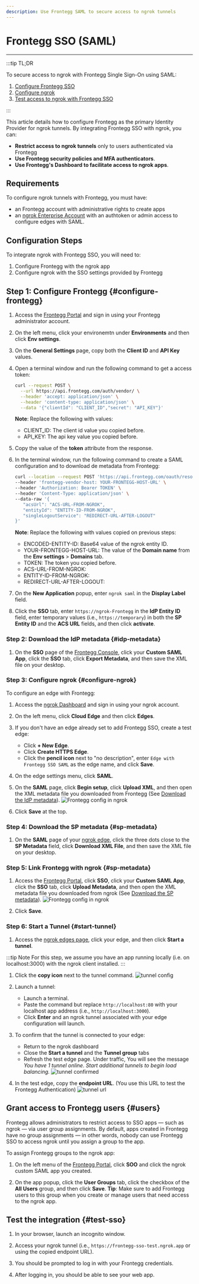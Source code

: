 ```yaml
---
description: Use Frontegg SAML to secure access to ngrok tunnels
---
```


# Frontegg SSO (SAML)

---

:::tip TL;DR

To secure access to ngrok with Frontegg Single Sign-On using SAML:

1. [Configure Frontegg SSO](#configure-frontegg)
1. [Configure ngrok](#configure-ngrok)
1. [Test access to ngrok with Frontegg SSO](#test-sso)

:::

This article details how to configure Frontegg as the primary Identity Provider for ngrok tunnels.
By integrating Frontegg SSO with ngrok, you can:

- **Restrict access to ngrok tunnels** only to users authenticated via Frontegg
- **Use Frontegg security policies and MFA authenticators**.
- **Use Frontegg's Dashboard to facilitate access to ngrok apps**.

## Requirements

To configure ngrok tunnels with Frontegg, you must have:

- an Frontegg account with administrative rights to create apps
- an [ngrok Enterprise Account](https://ngrok.com/pricing) with an authtoken or admin access to configure edges with SAML.

## Configuration Steps

To integrate ngrok with Frontegg SSO, you will need to:

1. Configure Frontegg with the ngrok app
1. Configure ngrok with the SSO settings provided by Frontegg

## **Step 1**: Configure Frontegg {#configure-frontegg}

1. Access the [Frontegg Portal](https://portal.Frontegg.com/) and sign in using your Frontegg administrator account.

1. On the left menu, click your environemtn under **Environments** and then click **Env settings**.

1. On the **General Settings** page, copy both the **Client ID** and **API Key** values.

1. Open a terminal window and run the following command to get a access token:

   ```bash
   curl --request POST \
     --url https://api.frontegg.com/auth/vendor/ \
     --header 'accept: application/json' \
     --header 'content-type: application/json' \
     --data '{"clientId": "CLIENT_ID","secret": "API_KEY"}'
   ```

    **Note**: Replace the following with values:

    - CLIENT_ID: The client id value you copied before.
    - API_KEY: The api key value you copied before.

1. Copy the value of the **token** attribute from the response.

1. In the terminal window, run the following command to create a SAML configuration and to download de metadata from Frontegg:

   ```bash
   curl --location --request POST 'https://api.frontegg.com/oauth/resources/configurations/saml/v1/ENCODED-ENTITY-ID-FROM-NGROK' \
   --header 'frontegg-vendor-host: YOUR-FRONTEGG-HOST-URL' \
   --header 'Authorization: Bearer TOKEN' \
   --header 'Content-Type: application/json' \
   --data-raw '{
      "acsUrl": "ACS-URL-FROM-NGROK",
      "entityId": "ENTITY-ID-FROM-NGROK",
      "singleLogoutService": "REDIRECT-URL-AFTER-LOGOUT"
   }'
   ```

   **Note**: Replace the following with values copied on previous steps:

   - ENCODED-ENTITY-ID: Base64 value of the ngrok entity ID.
   - YOUR-FRONTEGG-HOST-URL: The value of the **Domain name** from the **Env settings** > **Domains** tab.
   - TOKEN: The token you copied before.
   - ACS-URL-FROM-NGROK: 
   - ENTITY-ID-FROM-NGROK: 
   - REDIRECT-URL-AFTER-LOGOUT: 





1. On the **New Application** popup, enter `ngrok saml` in the **Display Label** field.

1. Click the **SSO** tab, enter `https://ngrok-Frontegg` in the **IdP Entity ID** field, enter temporary values (i.e., `https://temporary`) in both the **SP Entity ID** and the **ACS URL** fields, and then click **activate**.

### **Step 2**: Download the IdP metadata {#idp-metadata}

1. On the **SSO** page of the [Frontegg Console](https://console.Frontegg.com/), click your **Custom SAML App**, click the **SSO** tab, click **Export Metadata**, and then save the XML file on your desktop.

### **Step 3**: Configure ngrok {#configure-ngrok}

To configure an edge with Frontegg:

1. Access the [ngrok Dashboard](https://dashboard.ngrok.com/) and sign in using your ngrok account.

1. On the left menu, click **Cloud Edge** and then click **Edges**.

1. If you don't have an edge already set to add Frontegg SSO, create a test edge:

   - Click **+ New Edge**.
   - Click **Create HTTPS Edge**.
   - Click the **pencil icon** next to "no description", enter `Edge with Frontegg SSO SAML` as the edge name, and click **Save**.

1. On the edge settings menu, click **SAML**.

1. On the **SAML** page, click **Begin setup**, click **Upload XML**, and then open the XML metadata file you downloaded from Frontegg (See [Download the IdP metadata](#idp-metadata)).
   ![Frontegg config in ngrok](img/frontegg-5.png)

1. Click **Save** at the top.

### **Step 4**: Download the SP metadata {#sp-metadata}

1. On the **SAML** page of your [ngrok edge](https://dashboard.ngrok.com/cloud-edge/edges), click the three dots close to the **SP Metadata** field, click **Download XML File**, and then save the XML file on your desktop.

### **Step 5**: Link Frontegg with ngrok {#sp-metadata}

1. Access the [Frontegg Portal](https://portal.Frontegg.com/), click **SSO**, click your **Custom SAML App**, click the **SSO** tab, click **Upload Metadata**, and then open the XML metadata file you downloaded from ngrok (See [Download the SP metadata](#sp-metadata)).
   ![Frontegg config in ngrok](img/frontegg-6.png)

1. Click **Save**.

### **Step 6**: Start a Tunnel {#start-tunnel}

1. Access the [ngrok edges page](https://dashboard.ngrok.com/cloud-edge/edges), click your edge, and then click **Start a tunnel**.

:::tip Note
For this step, we assume you have an app running locally (i.e. on localhost:3000) with the ngrok client installed.
:::

1. Click the **copy icon** next to the tunnel command.
   ![tunnel config](img/frontegg-2.png)

1. Launch a tunnel:

   - Launch a terminal.
   - Paste the command but replace `http://localhost:80` with your localhost app address (i.e., `http://localhost:3000`).
   - Click **Enter** and an ngrok tunnel associated with your edge configuration will launch.

1. To confirm that the tunnel is connected to your edge:

   - Return to the ngrok dashboard
   - Close the **Start a tunnel** and the **Tunnel group** tabs
   - Refresh the test edge page. Under traffic, You will see the message _You have 1 tunnel online. Start additional tunnels to begin load balancing._
     ![tunnel confirmed](img/frontegg-3.png)

1. In the test edge, copy the **endpoint URL**. (You use this URL to test the Frontegg Authentication)
   ![tunnel url](img/frontegg-4.png)

## Grant access to Frontegg users {#users}

Frontegg allows administrators to restrict access to SSO apps — such as ngrok — via user group assignments. By default, apps created in Frontegg have no group assignments — in other words, nobody can use Frontegg SSO to access ngrok until you assign a group to the app.

To assign Frontegg groups to the ngrok app:

1. On the left menu of the [Frontegg Portal](https://portal.Frontegg.com/), click **SOO** and click the ngrok custom SAML app you created.

1. On the app popup, click the **User Groups** tab, click the checkbox of the **All Users** group, and then click **Save**.
   **Tip**: Make sure to add Frontegg users to this group when you create or manage users that need access to the ngrok app.

## Test the integration {#test-sso}

1. In your browser, launch an incognito window.

1. Access your ngrok tunnel (i.e., `https://frontegg-sso-test.ngrok.app` or using the copied endpoint URL).

1. You should be prompted to log in with your Frontegg credentials.

1. After logging in, you should be able to see your web app.
